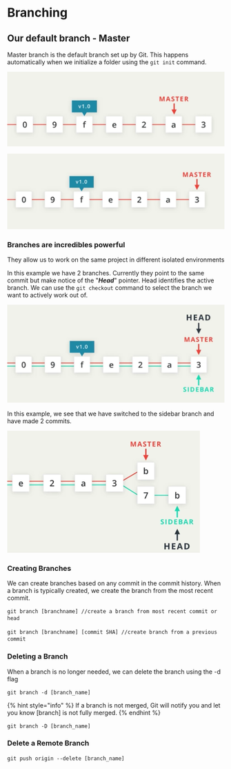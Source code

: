 # Branching

## Our default branch - Master

Master branch is the default branch set up by Git. This happens automatically when we initialize a folder using the `git init` command.

![illustrates how master points to the most recent commit - figureA](../.gitbook/assets/screen-shot-2019-06-04-at-1.30.21-am.png)

![illustrates how master points to the most recent commit - figureB](../.gitbook/assets/screen-shot-2019-06-04-at-1.33.19-am.png)

### Branches are incredibles powerful 

They allow us to work on the same project in different isolated environments

In this example we have 2 branches. Currently they point to the same commit but make notice of the "_**Head**_" pointer. Head identifies the active branch. We can use the `git checkout` command to select the branch we want to actively work out of.

![](../.gitbook/assets/screen-shot-2019-06-04-at-1.37.31-am.png)

In this example, we see that we have switched to the sidebar branch and have made 2 commits.

![](../.gitbook/assets/screen-shot-2019-06-04-at-1.39.36-am.png)

### Creating Branches

We can create branches based on any commit in the commit history. When a branch is typically created, we create the branch from the most recent commit.

```text
git branch [branchname] //create a branch from most recent commit or head

git branch [branchname] [commit SHA] //create branch from a previous commit

```

### Deleting a Branch

When a branch is no longer needed, we can delete the branch using the -d flag

```text
git branch -d [branch_name]
```

{% hint style="info" %}
If a branch is not merged, Git will notify you and let you know \[branch\] is not fully merged.
{% endhint %}

```text
git branch -D [branch_name]
```

### Delete a Remote Branch

```text
git push origin --delete [branch_name]
```


